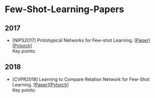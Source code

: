 # Few-Shot-Learning-Papers

## 2017
- [NIPS2017] Prototypical Networks for Few-shot Learning. [[Paper](https://arxiv.org/abs/1703.05175)][[Pytorch](https://github.com/jakesnell/prototypical-networks)]   
Key points: 

## 2018
- [CVPR2018] Learning to Compare Relation Network for Few-Shot Learning. [[Paper](https://openaccess.thecvf.com/content_cvpr_2018/papers/Sung_Learning_to_Compare_CVPR_2018_paper.pdf)][[Pytorch](https://github.com/floodsung/LearningToCompare_FSL)]   
Key points: 
